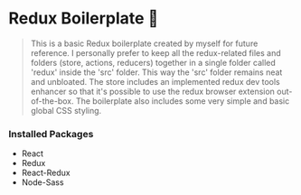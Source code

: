 # Redux Boilerplate 🚀

> This is a basic Redux boilerplate created by myself for future reference. I personally prefer to keep all the redux-related files and folders (store, actions, reducers) together in a single folder called 'redux' inside the 'src' folder. This way the 'src' folder remains neat and unbloated. The store includes an implemented redux dev tools enhancer so that it's possible to use the redux browser extension out-of-the-box. The boilerplate also includes some very simple and basic global CSS styling.

### Installed Packages

- React
- Redux
- React-Redux
- Node-Sass
